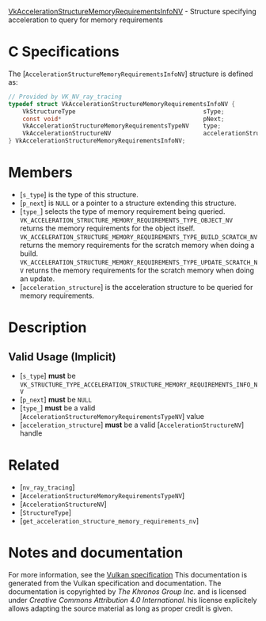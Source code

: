 [VkAccelerationStructureMemoryRequirementsInfoNV](https://www.khronos.org/registry/vulkan/specs/1.3-extensions/man/html/VkAccelerationStructureMemoryRequirementsInfoNV.html) - Structure specifying acceleration to query for memory requirements

# C Specifications
The [`AccelerationStructureMemoryRequirementsInfoNV`] structure is
defined as:
```c
// Provided by VK_NV_ray_tracing
typedef struct VkAccelerationStructureMemoryRequirementsInfoNV {
    VkStructureType                                    sType;
    const void*                                        pNext;
    VkAccelerationStructureMemoryRequirementsTypeNV    type;
    VkAccelerationStructureNV                          accelerationStructure;
} VkAccelerationStructureMemoryRequirementsInfoNV;
```

# Members
- [`s_type`] is the type of this structure.
- [`p_next`] is `NULL` or a pointer to a structure extending this structure.
- [`type_`] selects the type of memory requirement being queried. `VK_ACCELERATION_STRUCTURE_MEMORY_REQUIREMENTS_TYPE_OBJECT_NV` returns the memory requirements for the object itself. `VK_ACCELERATION_STRUCTURE_MEMORY_REQUIREMENTS_TYPE_BUILD_SCRATCH_NV` returns the memory requirements for the scratch memory when doing a build. `VK_ACCELERATION_STRUCTURE_MEMORY_REQUIREMENTS_TYPE_UPDATE_SCRATCH_NV` returns the memory requirements for the scratch memory when doing an update.
- [`acceleration_structure`] is the acceleration structure to be queried for memory requirements.

# Description
## Valid Usage (Implicit)
-  [`s_type`] **must**  be `VK_STRUCTURE_TYPE_ACCELERATION_STRUCTURE_MEMORY_REQUIREMENTS_INFO_NV`
-  [`p_next`] **must**  be `NULL`
-  [`type_`] **must**  be a valid [`AccelerationStructureMemoryRequirementsTypeNV`] value
-  [`acceleration_structure`] **must**  be a valid [`AccelerationStructureNV`] handle

# Related
- [`nv_ray_tracing`]
- [`AccelerationStructureMemoryRequirementsTypeNV`]
- [`AccelerationStructureNV`]
- [`StructureType`]
- [`get_acceleration_structure_memory_requirements_nv`]

# Notes and documentation
For more information, see the [Vulkan specification](https://www.khronos.org/registry/vulkan/specs/1.3-extensions/html/vkspec.html)
This documentation is generated from the Vulkan specification and documentation.
The documentation is copyrighted by *The Khronos Group Inc.* and is licensed under *Creative Commons Attribution 4.0 International*.
his license explicitely allows adapting the source material as long as proper credit is given.
        